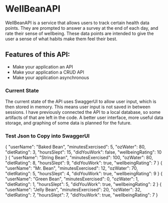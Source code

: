 # WellBeanAPI
WellBeanAPI is a service that allows users to track certain health data points. They are prompted to answer a survey at the end of each day, and rate their sense of wellbeing. These data points are intended to give the user a sense of what habits make them feel their best.

## Features of this API: 
* Make your application an API
* Make your application a CRUD API
* Make your application asynchronous

### Current State
The current state of the API uses SwaggerUI to allow user input, which is then stored in memory. This means user input is not saved in between sessions. I have previously connected the API to a local database, so some artifacts of that are left in the code. A better user interface, more useful data storage, and graphing of some data is planned for the future.

### Test Json to Copy into SwaggerUI
{
  "userName": "Baked Bean",
  "minutesExercised": 5,
  "ozWater": 80,
  "dietRating": 3,
  "hoursSlept": 15,
  "didYouWork": false,
  "wellbeingRating": 10
}
{
  "userName": "String Bean",
  "minutesExercised": 100,
  "ozWater": 80,
  "dietRating": 8,
  "hoursSlept": 9,
  "didYouWork": true,
  "wellbeingRating": 7
}
{
  "userName": "Mr. Bean",
  "minutesExercised": 12,
  "ozWater": 70,
  "dietRating": 5,
  "hoursSlept": 4,
  "didYouWork": true,
  "wellbeingRating": 9
}
{
   "userName": "Green Bean",
   "minutesExercised": 0,
   "ozWater": 1,
   "dietRating": 1,
   "hoursSlept": 5,
   "didYouWork": true,
   "wellbeingRating": 2
}
{   
    "userName": "Jelly Bean",
    "minutesExercised": 20,
    "ozWater": 32,
    "dietRating": 7,
    "hoursSlept": 7,
    "didYouWork": true,
    "wellbeingRating": 7
}
